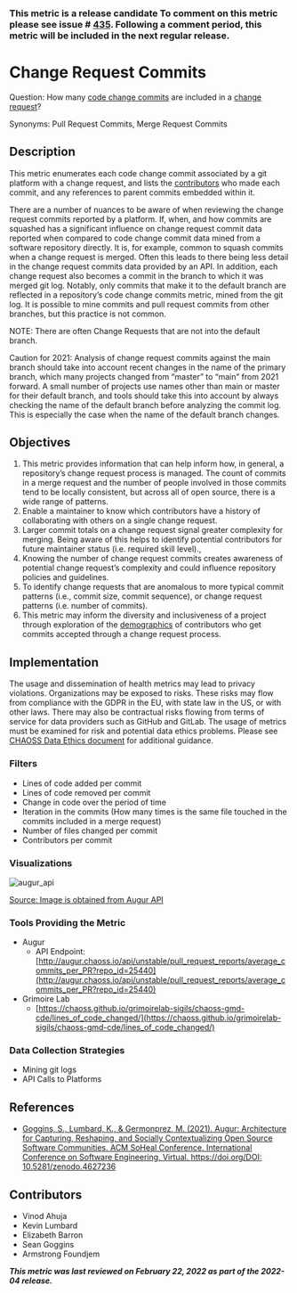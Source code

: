 ### This metric is a release candidate To comment on this metric please see issue # [435](https://github.com/chaoss/wg-evolution/issues/435). Following a comment period, this metric will be included in the next regular release.

# Change Request Commits

Question: How many [code change commits](https://chaoss.community/metric-code-change-commits/)  are included in a  [change request](https://chaoss.community/metric-change-requests/)? 

Synonyms: Pull Request Commits, Merge Request Commits
## Description
This metric enumerates each code change commit associated by a git platform with a change request, and lists the [contributors](https://chaoss.community/metric-contributors/) who made each commit, and any references to parent commits embedded within it. 

There are a number of nuances to be aware of when reviewing the change request commits reported by a platform. If, when, and how commits are squashed has a significant influence on change request commit data reported when compared to code change commit data mined from a software repository directly. It is, for example, common to squash commits when a change request is merged. Often this leads to there being less detail in the change request commits data provided by an API. In addition, each change request also becomes a commit in the branch to which it was merged git log. Notably, only commits that make it to the default branch are reflected in a repository’s code change commits metric, mined from the git log. It is possible to mine commits and pull request commits from other branches, but this practice is not common. 

NOTE:  There are often Change Requests that are not into the default branch. 

Caution for 2021: Analysis of change request commits against the main branch should take into account recent changes in the name of the primary branch, which many projects changed from “master” to “main” from 2021 forward. A small number of projects use names other than main or master for their default branch, and tools should take this into account by always checking the name of the default branch before analyzing the commit log. This is especially the case when the name of the default branch changes. 

## Objectives
1. This metric provides information that can help inform how, in general, a repository’s change request process is managed.  The count of commits in a merge request and the number of people involved in those commits tend to be locally consistent, but across all of open source, there is a wide range of patterns. 
2. Enable a maintainer to know which contributors have a history of collaborating with others on a single change request. 
3. Larger commit totals on a change request signal greater complexity for merging.  Being aware of this helps to identify potential contributors for future maintainer status (i.e. required skill level)., 
4. Knowing the number of change request commits creates awareness of potential change request’s complexity and could influence repository policies and guidelines. 
5. To identify change requests that are anomalous to more typical commit patterns (i.e., commit size, commit sequence), or change request patterns (i.e. number of commits).
6. This metric may inform the diversity and inclusiveness of a project through exploration of the [demographics](https://github.com/drnikki/open-demographics) of contributors who get commits accepted through a change request process.


## Implementation
The usage and dissemination of health metrics may lead to privacy violations. Organizations may be exposed to risks. These risks may flow from compliance with the GDPR in the EU, with state law in the US, or with other laws. There may also be contractual risks flowing from terms of service for data providers such as GitHub and GitLab. The usage of metrics must be examined for risk and potential data ethics problems. Please see [CHAOSS Data Ethics document](https://github.com/chaoss/metrics/blob/main/resources) for additional guidance.

### Filters 
* Lines of code added per commit
* Lines of code removed per commit
* Change in code over the period of time
* Iteration in the commits (How many times is the same file touched in the commits included in a merge request)
* Number of files changed per commit
* Contributors per commit

### Visualizations 

![augur_api](https://github.com/chaoss/wg-evolution/focus-areas/code-development-activity/images/change-request-commits_augur-api.png)


[Source: Image is obtained from Augur API](http://augur.chaoss.io/api/unstable/pull_request_reports/average_commits_per_PR?repo_id=25440&start_date=06-01-2021)

### Tools Providing the Metric 

* Augur
    * API Endpoint: [http://augur.chaoss.io/api/unstable/pull_request_reports/average_commits_per_PR?repo_id=25440](http://augur.chaoss.io/api/unstable/pull_request_reports/average_commits_per_PR?repo_id=25440) 
* Grimoire Lab
    * [https://chaoss.github.io/grimoirelab-sigils/chaoss-gmd-cde/lines_of_code_changed/](https://chaoss.github.io/grimoirelab-sigils/chaoss-gmd-cde/lines_of_code_changed/) 

### Data Collection Strategies
* Mining git logs
* API Calls to Platforms

## References
* [Goggins, S., Lumbard, K., & Germonprez, M. (2021). Augur: Architecture for Capturing, Reshaping, and Socially Contextualizing Open Source Software Communities. ACM SoHeal Conference. International Conference on Software Engineering, Virtual. https://doi.org/DOI: 10.5281/zenodo.4627236  ](https://www.seangoggins.net/wp-content/plugins/zotpress/lib/request/request.dl.php?api_user_id=655145&dlkey=HNG22ZSU&content_type=application/pdf)


## Contributors
* Vinod Ahuja
* Kevin Lumbard
* Elizabeth Barron
* Sean Goggins
* Armstrong Foundjem 

***This metric was last reviewed on February 22, 2022 as part of the 2022-04 release.***


